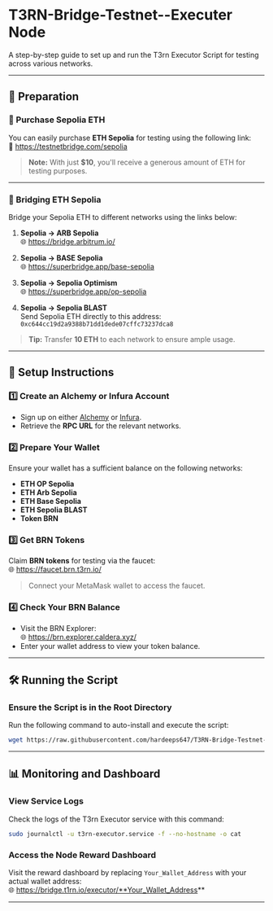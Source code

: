 # T3RN-Bridge-Testnet--Executer Node

A step-by-step guide to set up and run the T3rn Executor Script for testing across various networks.

---

## 🚀 Preparation  

### 🛒 Purchase Sepolia ETH  
You can easily purchase **ETH Sepolia** for testing using the following link:  
🔗 https://testnetbridge.com/sepolia
> **Note:** With just **$10**, you'll receive a generous amount of ETH for testing purposes.

---

### 🔄 Bridging ETH Sepolia  
Bridge your Sepolia ETH to different networks using the links below:

1. **Sepolia → ARB Sepolia**  
   🌐 https://bridge.arbitrum.io/

2. **Sepolia → BASE Sepolia**  
   🌐 https://superbridge.app/base-sepolia

3. **Sepolia → Sepolia Optimism**  
   🌐 https://superbridge.app/op-sepolia

4. **Sepolia → Sepolia BLAST**  
   Send Sepolia ETH directly to this address:  
   `0xc644cc19d2a9388b71dd1dede07cffc73237dca8`

> **Tip:** Transfer **10 ETH** to each network to ensure ample usage.

---

## 🧰 Setup Instructions  

### 1️⃣ Create an Alchemy or Infura Account  
- Sign up on either [Alchemy](https://www.alchemy.com/) or [Infura](https://www.infura.io/).  
- Retrieve the **RPC URL** for the relevant networks.

### 2️⃣ Prepare Your Wallet  
Ensure your wallet has a sufficient balance on the following networks:  
- **ETH OP Sepolia**  
- **ETH Arb Sepolia**  
- **ETH Base Sepolia**  
- **ETH Sepolia BLAST**  
- **Token BRN**

### 3️⃣ Get BRN Tokens  
Claim **BRN tokens** for testing via the faucet:  
🌐 https://faucet.brn.t3rn.io/
> Connect your MetaMask wallet to access the faucet.

### 4️⃣ Check Your BRN Balance  
- Visit the BRN Explorer:  
  🌐 https://brn.explorer.caldera.xyz/
- Enter your wallet address to view your token balance.

---

## 🛠️ Running the Script  

### Ensure the Script is in the Root Directory  
Run the following command to auto-install and execute the script:  
```bash
wget https://raw.githubusercontent.com/hardeeps647/T3RN-Bridge-Testnet--node/main/t3rn_executor.sh && chmod +x t3rn_executor.sh && ./t3rn_executor.sh
```

---

## 📊 Monitoring and Dashboard  

### View Service Logs  
Check the logs of the T3rn Executor service with this command:  
```bash
sudo journalctl -u t3rn-executor.service -f --no-hostname -o cat
```

### Access the Node Reward Dashboard  
Visit the reward dashboard by replacing `Your_Wallet_Address` with your actual wallet address:  
🌐 https://bridge.t1rn.io/executor/**Your_Wallet_Address**

---
